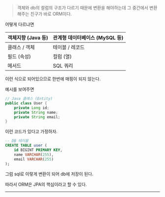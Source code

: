 > 객체와 db의 컬럼의 구조가 다르기 때문에 변환을 해야하는데 그 중간에서 변환해주는 친구가 바로 ORM이다.

어떻게 다르냐면

|객체지향 (Java 등)|관계형 데이터베이스 (MySQL 등)|
|---|---|
|클래스 / 객체|테이블 / 레코드|
|필드 (속성)|컬럼 (열)|
|메서드|SQL 쿼리|

이런 식으로 되어있으므로 한번에 매핑이 되지 않는다.

예시를 보여주면

```java
// Java 클래스 (Entity)
public class User {
    private Long id;
    private String name;
    private String email;
}
```

이런 코드가 있다고 가정하자.

```sql
-- DB 테이블
CREATE TABLE user (
    id BIGINT PRIMARY KEY,
    name VARCHAR(255),
    email VARCHAR(255)
);
```

그럼 sql로 이렇게 변환이 되어 db에 저장이 된다.

따라서 ORM은 JPA의 핵심이라고 할 수 있다.

---